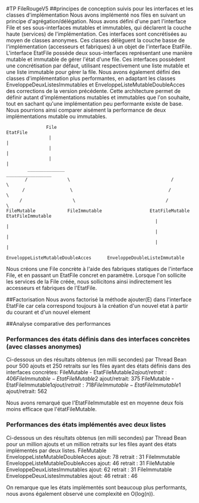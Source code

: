 #TP FileRougeV5
##principes de conception suivis pour les interfaces et les classes d'implémentation
Nous avons implémenté nos files en suivant un principe d'agrégation/délégation.
Nous avons défini d'une part l'interface File et ses sous-interfaces mutables et immutables, qui déclarent la couche haute (services) de l'implémentation.
Ces interfaces sont concrétisées au moyen de classes anonymes. Ces classes délèguent la couche basse de l'implémentation (accesseurs et fabriques) à un objet de l'interface EtatFile.
L'interface EtatFile possède deux sous-interfaces représentant une manière mutable et immutable de gérer l'état d'une file.
Ces interfaces possèdent une concrétisation par défaut, utilisant respectivement une liste mutable et une liste immutable pour gérer la file.
Nous avons également défini des classes d'implémentation plus performantes, en adaptant les classes EnveloppeDeuxListesImmutables et EnveloppeListeMutableDoubleAcces des corrections de la version précédente.
Cette architecture permet de définir autant d'implémentations mutables et immutables que l'on souhaite, tout en sachant qu'une implémentation peu performante existe de base.
Nous pourrions ainsi comparer aisément la performance de deux implémentations mutable ou immutables. 


                   File                                                  EtatFile
                    |                                                       |
                    |                                                       |
                    |                                                       |
            ______________                                         _________________
           /               \                                      /                 \
          /                 \                                    /                   \
         /                   \                                  /                     \
    FileMutable            FileImmutable                  EtatFileMutable          EtatFileImmutable
                                                            |                           |
                                                            |                           |
                                                            |                           |
                                             EnveloppeListeMutableDoubleAcces      EnveloppeDoubleListeImmutable


Nous créons une File concrète à l'aide des fabriques statiques de l'interface File, et en passant un EtatFile concret en paramètre.
Lorsque l'on sollicite les services de la File créée, nous sollicitons ainsi indirectement les accesseurs et fabriques de l'EtatFile.

##Factorisation
Nous avons factorisé la méthode ajouter(E) dans l'interface EtatFile car cela correspond toujours à la création d'un nouvel etat à partir du courant et d'un nouvel element


##Analyse comparative des performances
### Performances des états définis dans des interfaces concrètes (avec classes anonymes)
Ci-dessous un des résultats obtenus (en milli secondes) par Thread Bean pour 500 ajouts et 250 retraits sur les files ayant des états définis dans des interfaces concrètes:
FileMutable - EtatFileMutable$2  ajout/retrait: 406
FileImmutable - EtatFileMutable$2  ajout/retrait: 375
FileMutable - EtatFileImmutable$1  ajout/retrait: 718
FileImmutable - EtatFileImmutable$1  ajout/retrait: 562

Nous avons remarqué que l'EtatFileImmutable est en moyenne deux fois moins efficace que l'étatFileMutable.

### Performances des états implémentés avec deux listes
Ci-dessous un des  résultats obtenus (en milli secondes) par Thread Bean pour un million ajouts et un million retraits sur les files ayant des états implémentés par deux listes.
FileMutable EnveloppeListeMutableDoubleAcces  ajout: 78	retrait : 31
FileImmutable EnveloppeListeMutableDoubleAcces  ajout: 46	retrait : 31
FileMutable EnveloppeDeuxListesImmutables  ajout: 62	retrait : 31
FileImmutable EnveloppeDeuxListesImmutables  ajout: 46	retrait : 46

On remarque que les états implémentés sont beaucoup plus performants, nous avons également observé une complexité en O(log(n)).


